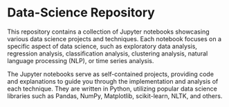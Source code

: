 # Data-Science Repository

This repository contains a collection of Jupyter notebooks showcasing various data science projects and techniques. Each notebook focuses on a specific aspect of data science, such as exploratory data analysis, regression analysis, classification analysis, clustering analysis, natural language processing (NLP), or time series analysis.

The Jupyter notebooks serve as self-contained projects, providing code and explanations to guide you through the implementation and analysis of each technique. They are written in Python, utilizing popular data science libraries such as Pandas, NumPy, Matplotlib, scikit-learn, NLTK, and others.
